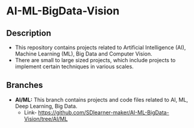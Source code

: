 # AI-ML-BigData-Vision
## Description
- This repository contains projects related to Artificial Intelligence (AI), Machine Learning (ML), Big Data and Computer Vision.
- There are small to large sized projects, which include projects to implement certain techniques in various scales.
## Branches
- **AI/ML:** This branch contains projects and code files related to AI, ML, Deep Learning, Big Data.
  - Link- https://github.com/SDlearner-maker/AI-ML-BigData-Vision/tree/AI/ML
